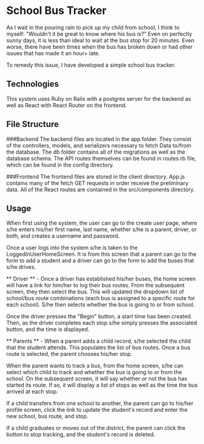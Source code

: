 # School Bus Tracker
As I wait in the pouring rain to pick up my child from school, I think to myself: "Wouldn't it be great to know where his bus is?" Even on perfectly sunny days, it is less than ideal to wait at the bus stop for 20 minutes. Even worse, there have been times when the bus has broken down or had other issues that has made it an hour+ late. 

To remedy this issue, I have developed a simple school bus tracker.

## Technologies
This system uses Ruby on Rails with a postgres server for the backend as well as React with React Router on the frontend.

## File Structure
###Backend
The backend files are located in the app folder. They consist of the controllers, models, and serializers necessary to fetch Data to/from the database. 
The db folder contains all of the migrations as well as the database schema.
The API routes themselves can be found in routes.rb file, which can be found in the config directory.

###Frontend
The frontend files are stored in the client directory.
App.js contains many of the fetch GET requests in order receive the preliminary data.
All of the React routes are contained in the src/components directory.
    

## Usage
When first using the system, the user can go to the create user page, where s/he enters his/her first name, last name, whether s/he is a parent, driver, or both, and creates a username and password.

Once a user logs into the system s/he is taken to the LoggedInUserHomeScreen. It is from this screen that a parent can go to the form to add a student and a driver can go to the form to add the buses that s/he drives.

** Driver ** - Once a driver has established his/her buses, the home screen will have a link for him/her to log their bus routes. From the subsequent screen, they then select the bus. This will updated the dropdown list of school/bus route combinations (each bus is assigned to a specific route for each school). S/he then selects whether the bus is going to or from school. 

Once the driver presses the "Begin" button, a start time has been created. Then, as the driver completes each stop s/he simply presses the associated button, and the time is displayed.

** Parents ** - When a parent adds a child record, s/he selected the child that the student attends. This populates the list of bus routes. Once a bus route is selected, the parent chooses his/her stop.

When the parent wants to track a bus, from the home screen, s/he can select which child to track and whether the bus is going to or from the school. On the subsequent screen, it will say whether or not the bus has started its route. If so, it will display a list of stops as well as the time the bus arrived at each stop.

If a child transfers from one school to another, the parent can go to his/her profile screen, click the link to update the student's record and enter the new school, bus route, and stop.

If a child graduates or moves out of the district, the parent can click the button to stop tracking, and the student's record is deleted.